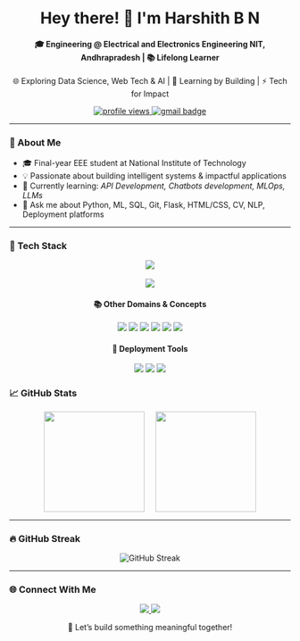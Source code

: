 <h1 align="center">Hey there! 👋 I'm Harshith B N</h1>
<h4 align="center">🎓  Engineering @ Electrical and Electronics Engineering NIT, Andhrapradesh | 📚 Lifelong Learner</h4>
<p align="center">
  🌐 Exploring Data Science, Web Tech & AI | 🧠 Learning by Building | ⚡ Tech for Impact
</p>

<p align="center">
  <a href="https://github.com/vishwaspw">
    <img src="https://komarev.com/ghpvc/?username=vishwaspw&label=Profile%20views&color=blueviolet&style=flat" alt="profile views" />
  </a>
  <a href="mailto:vishwasramesh939@gmail.com">
    <img src="https://img.shields.io/badge/Gmail-D14836?style=flat&logo=gmail&logoColor=white" alt="gmail badge"/>
  </a>
</p>

---

### 🧠 About Me

- 🎓 Final-year EEE student at National Institute of Technology  
- 💡 Passionate about building intelligent systems & impactful applications  
- 🌱 Currently learning: *API Development, Chatbots development, MLOps, LLMs*  
- 💬 Ask me about Python, ML, SQL, Git, Flask, HTML/CSS, CV, NLP, Deployment platforms


---

### 🚀 Tech Stack

<p align="center">
  <img src="https://skillicons.dev/icons?i=python,cpp,git,github,linux,docker,mysql,sqlite,html,css,js,flask" /><br><br>
  <img src="https://skillicons.dev/icons?i=tensorflow,pytorch,fastapi" />
</p>

<h4 align="center">📚 Other Domains & Concepts</h4>

<p align="center">
  <img src="https://img.shields.io/badge/DSA-Arrays%2C%20Trees%2C%20Graphs-important?style=for-the-badge" />
  <img src="https://img.shields.io/badge/OOPs-Java%20%7C%20Python%20%7C%20Design%20Patterns-informational?style=for-the-badge" />
  <img src="https://img.shields.io/badge/Machine%20Learning-Scikit--Learn%20%7C%20Pandas%20%7C%20NumPy-brightgreen?style=for-the-badge" />
  <img src="https://img.shields.io/badge/NLP-NLTK%20%7C%20spaCy%20%7C%20BERT-blueviolet?style=for-the-badge" />
  <img src="https://img.shields.io/badge/Computer%20Vision-OpenCV%20%7C%20CNNs-critical?style=for-the-badge" />
  <img src="https://img.shields.io/badge/Deep%20Learning-TensorFlow%20%7C%20PyTorch-red?style=for-the-badge" />
</p>

<h4 align="center">🚀 Deployment Tools</h4>

<p align="center">
  <img src="https://img.shields.io/badge/Render-blue?style=for-the-badge&logo=render&logoColor=white" />
  <img src="https://img.shields.io/badge/Vercel-black?style=for-the-badge&logo=vercel&logoColor=white" />
  <img src="https://img.shields.io/badge/Netlify-00C7B7?style=for-the-badge&logo=netlify&logoColor=white" />
</p>

### 📈 GitHub Stats

<div align="center" style="display: flex; justify-content: center; align-items: center; gap: 20px;">

  <img src="https://github-readme-stats.vercel.app/api?username=vishwaspw&show_icons=true&theme=tokyonight&hide_border=true&include_all_commits=true&count_private=true" height="180" />

  <img src="https://github-readme-stats.vercel.app/api/top-langs/?username=vishwaspw&layout=compact&theme=tokyonight&hide_border=true" height="180" />

</div>

---
### 🔥 GitHub Streak

<p align="center">
  <img src="https://github-readme-streak-stats.herokuapp.com/?user=harshithbn63&theme=tokyonight&hide_border=true" alt="GitHub Streak" />
</p>


---

### 🌐 Connect With Me

<p align="center">
  <a href="https://linkedin.com/in/harshith-b-n-3532a7279/" target="  blank">
    <img src="https://img.shields.io/badge/LinkedIn-blue?style=for-the-badge&logo=linkedin&logoColor=white" />
  </a>
  <a href="https://github.com/harshithbn63" target="  blank">
    <img src="https://img.shields.io/badge/GitHub-181717?style=for-the-badge&logo=github&logoColor=white" />
  </a>
</a>


<p align="center">🚀 Let’s build something meaningful together!</p>
